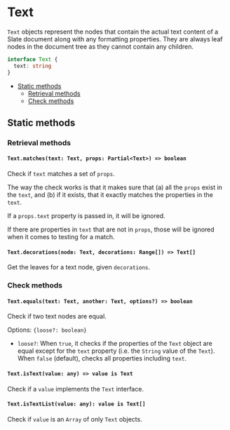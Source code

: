 # Text

`Text` objects represent the nodes that contain the actual text content of a Slate document along with any formatting properties. They are always leaf nodes in the document tree as they cannot contain any children.

```typescript
interface Text {
  text: string
}
```

- [Static methods](text.md#static-methods)
  - [Retrieval methods](text.md#retrieval-methods)
  - [Check methods](text.md#check-methods)

## Static methods

### Retrieval methods

#### `Text.matches(text: Text, props: Partial<Text>) => boolean`

Check if `text` matches a set of `props`.

The way the check works is that it makes sure that (a) all the `props` exist in the `text`, and (b) if it exists, that it exactly matches the properties in the `text`.

If a `props.text` property is passed in, it will be ignored.

If there are properties in `text` that are not in `props`, those will be ignored when it comes to testing for a match.

#### `Text.decorations(node: Text, decorations: Range[]) => Text[]`

Get the leaves for a text node, given `decorations`.

### Check methods

#### `Text.equals(text: Text, another: Text, options?) => boolean`

Check if two text nodes are equal.

Options: `{loose?: boolean}`

- `loose?`: When `true`, it checks if the properties of the `Text` object are equal except for the `text` property (i.e. the `String` value of the `Text`). When `false` (default), checks all properties including `text`.

#### `Text.isText(value: any) => value is Text`

Check if a `value` implements the `Text` interface.

#### `Text.isTextList(value: any): value is Text[]`

Check if `value` is an `Array` of only `Text` objects.
